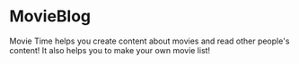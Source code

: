 # MovieBlog
Movie Time helps you create content about movies and read other people's content! 
It also helps you to make your own movie list!
